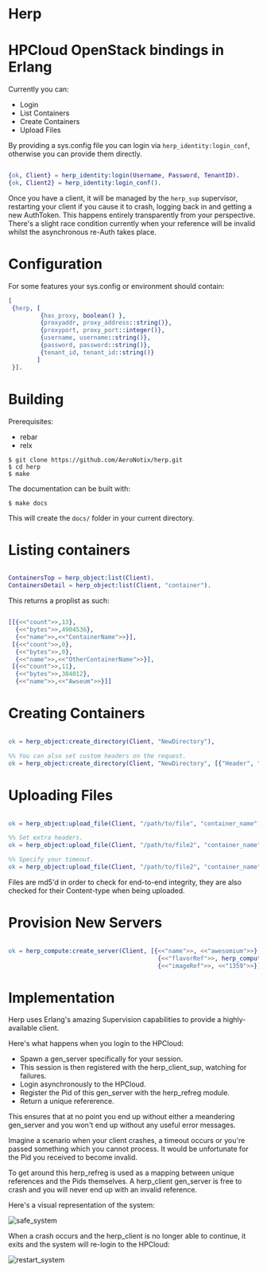 Herp
====

HPCloud OpenStack bindings in Erlang
====================================

Currently you can:

* Login
* List Containers
* Create Containers
* Upload Files

By providing a sys.config file you can login via
`herp_identity:login_conf`, otherwise you can provide them directly.

```erlang

{ok, Client} = herp_identity:login(Username, Password, TenantID).
{ok, Client2} = herp_identity:login_conf().
```

Once you have a client, it will be managed by the `herp_sup`
supervisor, restarting your client if you cause it to crash, logging
back in and getting a new AuthToken. This happens entirely
transparently from your perspective. There's a slight race condition
currently when your reference will be invalid whilst the asynchronous
re-Auth takes place.

Configuration
=============

For some features your sys.config or environment should contain:

```erlang
[
 {herp, [
         {has_proxy, boolean() },
         {proxyaddr, proxy_address::string()},
         {proxyport, proxy_port::integer()},
         {username, username::string()},
         {password, password::string()},
         {tenant_id, tenant_id::string()}
        ]
 }].
```

Building
========

Prerequisites:

* rebar
* relx

```shell
$ git clone https://github.com/AeroNotix/herp.git
$ cd herp
$ make
```

The documentation can be built with:

```shell
$ make docs
```

This will create the `docs/` folder in your current directory.

Listing containers
==================

```erlang

ContainersTop = herp_object:list(Client).
ContainersDetail = herp_object:list(Client, "container").
```

This returns a proplist as such:

```erlang

[[{<<"count">>,13},
  {<<"bytes">>,4904536},
  {<<"name">>,<<"ContainerName">>}],
 [{<<"count">>,0},
  {<<"bytes">>,0},
  {<<"name">>,<<"OtherContainerName">>}],
 [{<<"count">>,11},
  {<<"bytes">>,384012},
  {<<"name">>,<<"Awseum">>}]]
```

Creating Containers
===================

```erlang

ok = herp_object:create_directory(Client, "NewDirectory"),

%% You can also set custom headers on the request.
ok = herp_object:create_directory(Client, "NewDirectory", [{"Header", "Option"}]).
```

Uploading Files
===============

```erlang

ok = herp_object:upload_file(Client, "/path/to/file", "container_name"),

%% Set extra headers.
ok = herp_object:upload_file(Client, "/path/to/file2", "container_name", [{"header", "option"}]),

%% Specify your timeout.
ok = herp_object:upload_file(Client, "/path/to/file2", "container_name", [{"header", "option"}], 5000),
```

Files are md5'd in order to check for end-to-end integrity, they are
also checked for their Content-type when being uploaded.

Provision New Servers
=====================

```erlang

ok = herp_compute:create_server(Client, [{<<"name">>, <<"awesomium">>},
                                          {<<"flavorRef">>, herp_compute:flavour(xsmall)},
                                          {<<"imageRef">>, <<"1359">>}]).
```

Implementation
==============

Herp uses Erlang's amazing Supervision capabilities to provide a
highly-available client.

Here's what happens when you login to the HPCloud:

* Spawn a gen_server specifically for your session.
* This session is then registered with the herp_client_sup, watching
  for failures.
* Login asynchronously to the HPCloud.
* Register the Pid of this gen_server with the herp_refreg module.
* Return a unique refererence.

This ensures that at no point you end up without either a meandering
gen_server and you won't end up without any useful error messages.

Imagine a scenario when your client crashes, a timeout occurs or
you're passed something which you cannot process. It would be
unfortunate for the Pid you received to become invalid.

To get around this herp_refreg is used as a mapping between unique
references and the Pids themselves. A herp_client gen_server is free
to crash and you will never end up with an invalid reference.

Here's a visual representation of the system:

![safe_system](https://raw.github.com/AeroNotix/herp/master/priv/supervision_tree.png)

When a crash occurs and the herp_client is no longer able to continue,
it exits and the system will re-login to the HPCloud:

![restart_system](https://raw.github.com/AeroNotix/herp/master/priv/supervision_tree_restart_pid.png)
